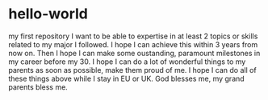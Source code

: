 # hello-world
my first repository
I want to be able to expertise in at least 2 topics or skills related to my major I followed.
I hope I can achieve this within 3 years from now on.
Then I hope I can make some oustanding, paramount milestones in my career before my 30.
I hope I can do a lot of wonderful things to my parents as soon as possible, make them proud of me.
I hope I can do all of these things above while I stay in EU or UK.
God blesses me, my grand parents bless me.
